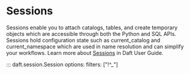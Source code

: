 # Sessions

Sessions enable you to attach catalogs, tables, and create temporary objects which are accessible through both the Python and SQL APIs. Sessions hold configuration state such as current_catalog and current_namespace which are used in name resolution and can simplify your workflows. Learn more about [Sessions](../sessions.md) in Daft User Guide.

::: daft.session.Session
    options:
        filters: ["!^_"]

<!-- add more pages to filters to include them, see dataframe for example -->

<!-- fix: do we need class session? -->
